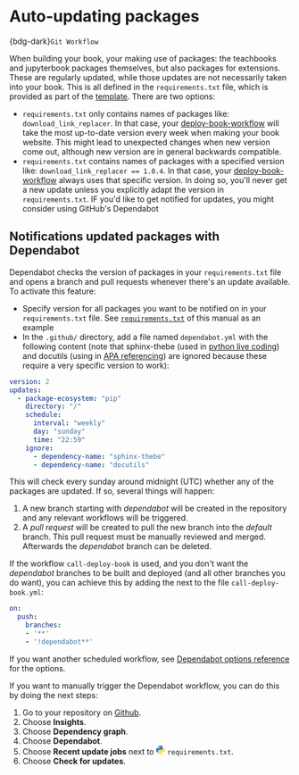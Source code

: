 # Auto-updating packages

{bdg-dark}`Git Workflow`

When building your book, your making use of packages: the teachbooks and jupyterbook packages themselves, but also packages for extensions. These are regularly updated, while those updates are not necessarily taken into your book. This is all defined in the `requirements.txt` file, which is provided as part of the [template](../external/template/README.md). There are two options:
- `requirements.txt` only contains names of packages like: `download_link_replacer`. In that case, your [deploy-book-workflow](../external/deploy-book-workflow/README.md) will take the most up-to-date version every week when making your book website. This might lead to unexpected changes when new version come out, although new version are in general backwards compatible.
- `requirements.txt` contains names of packages with a specified version like: `download_link_replacer == 1.0.4`. In that case, your [deploy-book-workflow](../external/deploy-book-workflow/README.md) always uses that specific version. In doing so, you'll never get a new update unless you explicitly adapt the version in `requirements.txt`. IF you'd like to get notified for updates, you might consider using GitHub's Dependabot

## Notifications updated packages with Dependabot

Dependabot checks the version of packages in your `requirements.txt` file and opens a branch and pull requests whenever there's an update available. To activate this feature:
- Specify version for all packages you want to be notified on in your `requirements.txt` file. See [`requirements.txt`](https://github.com/TeachBooks/manual/blob/release/requirements.txt) of this manual as an example
- In the `.github/` directory, add a file named `dependabot.yml` with the following content (note that sphinx-thebe (used in [python live coding](./live_code.ipynb)) and docutils (using in [APA referencing](./apa.md)) are ignored because these require a very specific version to work):
```yaml
version: 2
updates:
  - package-ecosystem: "pip" 
    directory: "/"
    schedule:
      interval: "weekly"
      day: "sunday"
      time: "22:59"
    ignore:
      - dependency-name: "sphinx-thebe"
      - dependency-name: "docutils"
```

This will check every sunday around midnight (UTC) whether any of the packages are updated. If so, several things will happen:
1. A new branch starting with _dependabot_ will be created in the repository and any relevant workflows will be triggered.
1.  A _pull request_ will be created to pull the new branch into the _default_ branch. This pull request must be manually reviewed and merged. Afterwards the _dependabot_ branch can be deleted.

If the workflow `call-deploy-book` is used, and you don't want the _dependabot_ branches to be built and deployed (and all other branches you do want),  you can achieve this by adding the next to the file `call-deploy-book.yml`:

```yaml
on:
  push:
    branches:
    - '**'
    - '!dependabot**'
```

If you want another scheduled workflow, see [Dependabot options reference](https://docs.github.com/en/code-security/dependabot/working-with-dependabot/dependabot-options-reference#schedule-) for the options.

If you want to manually trigger the Dependabot workflow, you can do this by doing the next steps:

1. Go to your repository on [Github](https://github.com/).
1. Choose **Insights**.
1. Choose **Dependency graph**.
1. Choose **Dependabot**.
1. Choose **Recent update jobs** next to <svg xmlns="http://www.w3.org/2000/svg" viewBox="0 0 16 16" fill="none" role="img" aria-labelledby="a5ltiumrgcrur1ds9f7gmugoditp5omm" class="octicon" width="16" height="16"><title id="a5ltiumrgcrur1ds9f7gmugoditp5omm">pip</title><path d="M7.932.036c-4.052 0-3.799 1.757-3.799 1.757l.005 1.82h3.867v.547H2.602S.009 3.866.009 7.954c0 4.089 2.263 3.944 2.263 3.944h1.35V10S3.55 7.738 5.85 7.738h3.835s2.155.034 2.155-2.083v-3.5s.327-2.12-3.908-2.12zM5.8 1.26a.695.695 0 11.001 1.39.695.695 0 010-1.39z" fill="#387EB8"></path><path d="M8.047 15.914c4.052 0 3.8-1.757 3.8-1.757l-.005-1.82H7.975v-.547h5.403s2.592.294 2.592-3.795c0-4.088-2.263-3.943-2.263-3.943h-1.35v1.897s.073 2.263-2.227 2.263H6.295S4.14 8.177 4.14 10.295v3.5s-.327 2.12 3.907 2.12zm2.132-1.224a.695.695 0 110-1.39.695.695 0 010 1.39z" fill="#FFE052"></path></svg> `requirements.txt`.
1. Choose **Check for updates**.